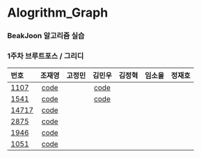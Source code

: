 ﻿# Alogrithm_Graph

### BeakJoon 알고리즘 실습

### 1주차 브루트포스 / 그리디  
|번호|조재영|고정민|김민우|김정혁|임소율|정재호|
|:--|:---:|:---:|:---:|:---:|:---:|:---:|
|[1107](https://www.acmicpc.net/problem/1107)|[code](https://github.com/zojae031/Alogrithm/blob/BaekJoon/CodingTest/CodingTest/1107.cpp)||[code](https://github.com/KMinWoo/Alogrithm/blob/minwoo/minwoo/minwoo/minwoo/1107.cpp)|   
|[1541](https://www.acmicpc.net/problem/1541)|[code](https://github.com/zojae031/Algorithm/blob/master/Zojae031/CodingTest/1541.cpp)||[code](https://github.com/KMinWoo/Alogrithm/blob/minwoo/minwoo/minwoo/minwoo/1541.cpp)|
|[14717](https://www.acmicpc.net/problem/14717)|[code](https://github.com/zojae031/Algorithm/blob/master/Zojae031/CodingTest/14717.cpp)| 
|[2875](https://www.acmicpc.net/problem/2875)|[code](https://github.com/zojae031/Algorithm/blob/master/Zojae031/CodingTest/2875.cpp)|
|[1946](https://www.acmicpc.net/problem/1946)|[code](https://github.com/zojae031/Algorithm/blob/master/Zojae031/CodingTest/1946.cpp)| 
|[1051](https://www.acmicpc.net/problem/1051)|[code](https://github.com/zojae031/Algorithm/blob/master/Zojae031/CodingTest/1051.cpp)|
